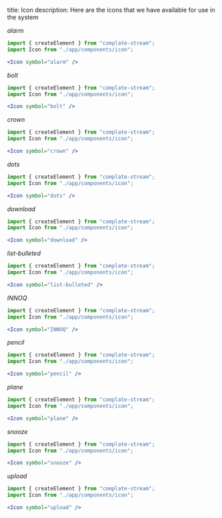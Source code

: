 title: Icon
description: Here are the icons that we have available for use in the system

_alarm_

```jsx
import { createElement } from "complate-stream";
import Icon from "./app/components/icon";

<Icon symbol="alarm" />
```

_bolt_

```jsx
import { createElement } from "complate-stream";
import Icon from "./app/components/icon";

<Icon symbol="bolt" />
```

_crown_

```jsx
import { createElement } from "complate-stream";
import Icon from "./app/components/icon";

<Icon symbol="crown" />
```

_dots_

```jsx
import { createElement } from "complate-stream";
import Icon from "./app/components/icon";

<Icon symbol="dots" />
```

_download_

```jsx
import { createElement } from "complate-stream";
import Icon from "./app/components/icon";

<Icon symbol="download" />
```

_list-bulleted_

```jsx
import { createElement } from "complate-stream";
import Icon from "./app/components/icon";

<Icon symbol="list-bulleted" />
```

_INNOQ_

```jsx
import { createElement } from "complate-stream";
import Icon from "./app/components/icon";

<Icon symbol="INNOQ" />
```

_pencil_

```jsx
import { createElement } from "complate-stream";
import Icon from "./app/components/icon";

<Icon symbol="pencil" />
```

_plane_

```jsx
import { createElement } from "complate-stream";
import Icon from "./app/components/icon";

<Icon symbol="plane" />
```

_snooze_

```jsx
import { createElement } from "complate-stream";
import Icon from "./app/components/icon";

<Icon symbol="snooze" />
```

_upload_

```jsx
import { createElement } from "complate-stream";
import Icon from "./app/components/icon";

<Icon symbol="upload" />
```